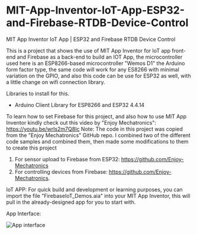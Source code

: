 
# MIT-App-Inventor-IoT-App-ESP32-and-Firebase-RTDB-Device-Control
MIT App Inventor IoT App | ESP32 and Firebase RTDB Device Control

This is a project that shows the use of MIT App Inventor for IoT app front-end and Firebase as a back-end to build an IOT App, the microcontroller used here is an ESP8266-based microcontroller "Wemos D1" the Arduino form factor type, the same code will work for any ES8266 with minimal variation on the GPIO, and also this code can be use for ESP32 as well, with a little change on wifi connection library.

Libraries to install for this.
* Arduino Client Library for ESP8266 and ESP32 4.4.14

To learn how to set Firebase for this project, and also how to use MIT App Inventor kindly check out this video by "Enjoy Mechatronics": https://youtu.be/wrIs2m7Q8Ic
Note: The code in this project was copied from the "Enjoy Mechatronics" GitHub repo.
I combined two of the different code samples and combined them, then made some modifications to them to create this project
1. For sensor upload to Firebase from ESP32:  https://github.com/Enjoy-Mechatronics
2. For controlling devices from Firebase: https://github.com/Enjoy-Mechatronics.

IoT APP:
For quick build and development or learning purposes, you can import the file "FirebaseIoT_Demos.aia" into your MIT App Inventor, this will pull in the already-designed app for you to start with.

App Interface:

![App interface](https://github.com/user-attachments/assets/88c40a6e-991a-4b6f-8509-12f668f828a0)


